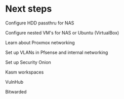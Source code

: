 # Next steps

Configure HDD passthru for NAS

Configure nested VM's for NAS or Ubuntu (VirtualBox)

Learn about Proxmox networking

Set up VLANs in Pfsense and internal networking

Set up Security Onion

Kasm workspaces

VulnHub

Bitwarded
